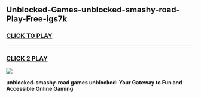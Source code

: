 
## Unblocked-Games-unblocked-smashy-road-Play-Free-igs7k
<h3>
<a href="https://premium76.site?title=unblocked-smashy-road&ref=18A1">CLICK TO PLAY</a></h3>
<hr>

<h3>
<a href="https://premium76.site?title=unblocked-smashy-road&ref=18A1">CLICK 2 PLAY</a>
  
</h3>

<a href="https://premium76.site?title=unblocked-smashy-road&ref=18A1"><img src="https://clearcache.store/games.png"></a>


**unblocked-smashy-road games unblocked: Your Gateway to Fun and Accessible Online Gaming**
